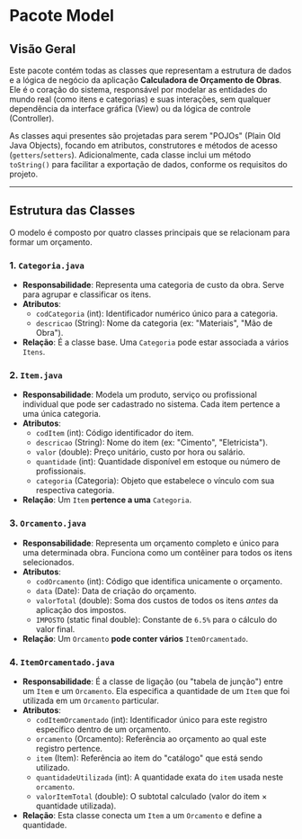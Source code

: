 # Pacote Model

## Visão Geral

Este pacote contém todas as classes que representam a estrutura de dados e a lógica de negócio da aplicação **Calculadora de Orçamento de Obras**. Ele é o coração do sistema, responsável por modelar as entidades do mundo real (como itens e categorias) e suas interações, sem qualquer dependência da interface gráfica (View) ou da lógica de controle (Controller).

As classes aqui presentes são projetadas para serem "POJOs" (Plain Old Java Objects), focando em atributos, construtores e métodos de acesso (`getters`/`setters`). Adicionalmente, cada classe inclui um método `toString()` para facilitar a exportação de dados, conforme os requisitos do projeto.

---

## Estrutura das Classes

O modelo é composto por quatro classes principais que se relacionam para formar um orçamento.

### 1. `Categoria.java`

-   **Responsabilidade**: Representa uma categoria de custo da obra. Serve para agrupar e classificar os itens.
-   **Atributos**:
    -   `codCategoria` (int): Identificador numérico único para a categoria.
    -   `descricao` (String): Nome da categoria (ex: "Materiais", "Mão de Obra").
-   **Relação**: É a classe base. Uma `Categoria` pode estar associada a vários `Itens`.

### 2. `Item.java`

-   **Responsabilidade**: Modela um produto, serviço ou profissional individual que pode ser cadastrado no sistema. Cada item pertence a uma única categoria.
-   **Atributos**:
    -   `codItem` (int): Código identificador do item.
    -   `descricao` (String): Nome do item (ex: "Cimento", "Eletricista").
    -   `valor` (double): Preço unitário, custo por hora ou salário.
    -   `quantidade` (int): Quantidade disponível em estoque ou número de profissionais.
    -   `categoria` (Categoria): Objeto que estabelece o vínculo com sua respectiva categoria.
-   **Relação**: Um `Item` **pertence a uma** `Categoria`.

### 3. `Orcamento.java`

-   **Responsabilidade**: Representa um orçamento completo e único para uma determinada obra. Funciona como um contêiner para todos os itens selecionados.
-   **Atributos**:
    -   `codOrcamento` (int): Código que identifica unicamente o orçamento.
    -   `data` (Date): Data de criação do orçamento.
    -   `valorTotal` (double): Soma dos custos de todos os itens *antes* da aplicação dos impostos.
    -   `IMPOSTO` (static final double): Constante de `6.5%` para o cálculo do valor final.
-   **Relação**: Um `Orcamento` **pode conter vários** `ItemOrcamentado`.

### 4. `ItemOrcamentado.java`

-   **Responsabilidade**: É a classe de ligação (ou "tabela de junção") entre um `Item` e um `Orcamento`. Ela especifica a quantidade de um `Item` que foi utilizada em um `Orcamento` particular.
-   **Atributos**:
    -   `codItemOrcamentado` (int): Identificador único para este registro específico dentro de um orçamento.
    -   `orcamento` (Orcamento): Referência ao orçamento ao qual este registro pertence.
    -   `item` (Item): Referência ao item do "catálogo" que está sendo utilizado.
    -   `quantidadeUtilizada` (int): A quantidade exata do `item` usada neste `orcamento`.
    -   `valorItemTotal` (double): O subtotal calculado (valor do item × quantidade utilizada).
-   **Relação**: Esta classe conecta um `Item` a um `Orcamento` e define a quantidade.
